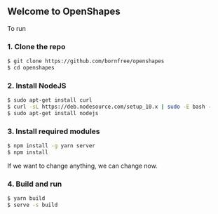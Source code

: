 ## Welcome to OpenShapes

To run

### 1. Clone the repo
```sh
$ git clone https://github.com/bornfree/openshapes
$ cd openshapes
```

### 2. Install NodeJS
```sh
$ sudo apt-get install curl
$ curl -sL https://deb.nodesource.com/setup_10.x | sudo -E bash -
$ sudo apt-get install nodejs
```

### 3. Install required modules
```sh
$ npm install -g yarn server
$ npm install
```

If we want to change anything, we can change now.


### 4. Build and run
```sh
$ yarn build 
$ serve -s build
```

